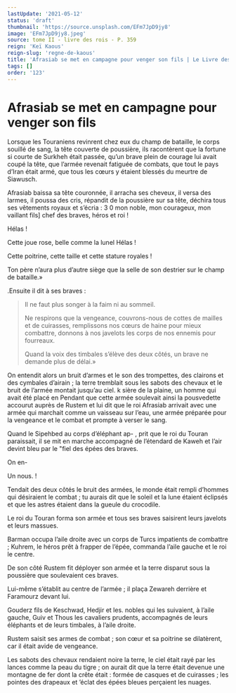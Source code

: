 ```yaml
---
lastUpdate: '2021-05-12'
status: 'draft'
thumbnail: 'https://source.unsplash.com/EFm7JpD9jy8'
image: 'EFm7JpD9jy8.jpeg'
source: tome II - livre des rois - P. 359
reign: 'Keï Kaous'
reign-slug: 'regne-de-kaous'
title: 'Afrasiab se met en campagne pour venger son fils | Le Livre des Rois | Shâhnâmeh'
tags: []
order: '123'
---
```


# Afrasiab se met en campagne pour venger son fils

Lorsque les Touraniens revinrent chez eux du champ de bataille, le corps souillé de sang, la tête couverte de poussière, ils racontèrent que la fortune si courte de Surkheh était passée, qu’un brave plein de courage lui avait coupé la tête, que l’armée revenait fatiguée de combats, que tout le pays d’Iran était armé, que tous les cœurs y étaient blessés du meurtre de Siawusch.

Afrasiab baissa sa tête couronnée, il arracha ses cheveux, il versa des larmes, il poussa des cris, répandit de la poussière sur sa tête, déchira tous ses vêtements royaux et s’écria : 
3
0 mon noble, mon courageux, mon vaillant fils] chef des braves, héros et roi !

Hélas !

Cette joue rose, belle comme la lunel Hélas !

Cette poitrine, cette taille et cette stature royales !

Ton père n’aura plus d’autre siège que la selle de son destrier sur le champ de bataille.»

.Ensuite il dit à ses braves :

> Il ne faut plus songer à la faim ni au sommeil.
>
> Ne respirons que la vengeance, couvrons-nous de cottes de mailles et de cuirasses, remplissons nos cœurs de haine pour mieux combattre, donnons à nos javelots les corps de nos ennemis pour fourreaux.
>
> Quand la voix des timbales s’élève des deux côtés, un brave ne demande plus de délai.»

On entendit alors un bruit d’armes et le son des trompettes, des clairons et des cymbales d’airain ; la terre tremblait sous les sabots des chevaux et le bruit de l’armée montait jusqu’au ciel. k sière de la plaine, un homme qui avait été placé en Pendant que cette armée soulevait ainsi la pousvedette accourut auprès de Rustem et lui dit que le roi Afrasiab arrivait avec une armée qui marchait comme un vaisseau sur l’eau, une armée préparée pour la vengeance et le combat et prompte à verser le sang.

Quand le Sipehbed au corps d’éléphant ap-
, prit que le roi du Touran paraissait, il se mit en marche accompagné de l’étendard de Kaweh et l’air devint bleu par le "fiel des épées des braves.

On en-

Un nous. !

Tendait des deux côtés le bruit des armées, le monde était rempli d’hommes qui désiraient le combat ; tu aurais dit que le soleil et la lune étaient éclipsés et que les astres étaient dans la gueule du crocodile.

Le roi du Touran forma son armée et tous ses braves saisirent leurs javelots et leurs massues.

Barman occupa l’aile droite avec un corps de Turcs impatients de combattre ; Kuhrem, le héros prêt à frapper de l’épée, commanda l’aile gauche et le roi le centre.

De son côté Rustem fit déployer son armée et la terre disparut sous la poussière que soulevaient ces braves.

Lui-même s’établit au centre de l’armée ; il plaça Zewareh derrière et Faramourz devant lui.

Gouderz fils de Keschwad, Hedjir et les. nobles qui les suivaient, à l’aile gauche, Guiv et Thous les cavaliers prudents, accompagnés de leurs éléphants et de leurs timbales, à l’aile droite.

Rustem saisit ses armes de combat ; son cœur et sa poitrine se dilatèrent, car il était avide de vengeance.

Les sabots des chevaux rendaient noire la terre, le ciel était rayé par les lances comme la peau du tigre ; on aurait dit que la terre était devenue une montagne de fer dont la crête était : formée de casques et de cuirasses ; les pointes des drapeaux et ’éclat des épées bleues perçaient les nuages.
